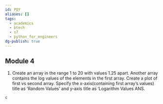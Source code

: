 ```yaml
---
id: PQY
aliases: []
tags:
  - academics
  - btech
  - s7
  - python_for_engineers
dg-publish: true
---
```

## Module 4

1. Create an array in the range 1 to 20 with values 1.25 apart. Another array contains the log values of the elements in the first array. Create a plot of first vs second array. Specify the x-axis(containing first array’s values) title as ‘Random Values’ and y-axis title as ‘Logarithm Values
ANS. 

```c
c

```
